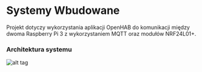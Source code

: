 # Systemy Wbudowane
Projekt dotyczy wykorzystania aplikacji OpenHAB do komunikacji między dwoma Raspberry Pi 3 z wykorzystaniem MQTT oraz modułów NRF24L01+.

### Architektura systemu
![alt tag](https://www.dropbox.com/s/9iqi0n3zuzzssy5/SystemArchitecture.png?dl=0)
